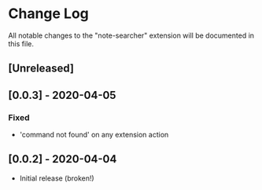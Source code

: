 # Change Log

All notable changes to the "note-searcher" extension will be documented in this file.

## [Unreleased]

## [0.0.3] - 2020-04-05
### Fixed
- 'command not found' on any extension action

## [0.0.2] - 2020-04-04
- Initial release (broken!)
